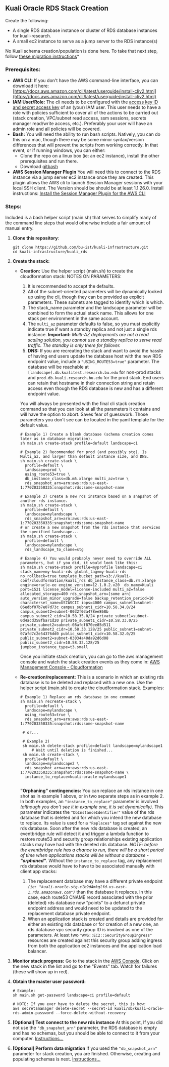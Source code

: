 ## Kuali Oracle RDS Stack Creation

Create the following:

- A single RDS database instance or cluster of RDS database instances for kuali-research.
- A small ec2 instance to serve as a jump server to the RDS instance(s)

No Kuali schema creation/population is done here. To take that next step, follow [these migration instructions](migration/README.md)*

### Prerequisites:

- **AWS CLI:** 
  If you don't have the AWS command-line interface, you can download it here:
  [https://docs.aws.amazon.com/cli/latest/userguide/install-cliv2.html](https://docs.aws.amazon.com/cli/latest/userguide/install-cliv2.html)
- **IAM User/Role:**
  The cli needs to be configured with the [access key ID and secret access key](https://docs.aws.amazon.com/general/latest/gr/aws-sec-cred-types.html#access-keys-and-secret-access-keys) of an (your) IAM user. This user needs to have a role with policies sufficient to cover all of the actions to be carried out (stack creation, VPC/subnet read access, ssm sessions, secrets manager read/write access, etc.). Preferably your user will have an admin role and all policies will be covered.
- **Bash:**
  You will need the ability to run bash scripts. Natively, you can do this on a mac, though there may be some minor syntax/version differences that will prevent the scripts from working correctly. In that event, or if running windows, you can either:
  - Clone the repo on a linux box (ie: an ec2 instance), install the other prerequisites and run there.
  - Download [gitbash](https://git-scm.com/downloads)
- **AWS Session Manager Plugin**
  You will need this to connect to the RDS instance via a jump server ec2 instance once they are created.
  This plugin allows the AWS cli to launch Session Manager sessions with your local SSH client. The Version should be should be at least 1.1.26.0.
  Install instructions: [Install the Session Manager Plugin for the AWS CLI](https://docs.aws.amazon.com/systems-manager/latest/userguide/session-manager-working-with-install-plugin.html)

### Steps:

Included is a bash helper script (main.sh) that serves to simplify many of the command line steps that would otherwise include a fair amount of manual entry. 

1. **Clone this repository**:

   ```
   git clone https://github.com/bu-ist/kuali-infrastructure.git
   cd kuali-infrastructure/kuali_rds
   ```

2. **Create the stack:**
   
   - **Creation:**
      Use the helper script (main.sh) to create the cloudformation stack:
      NOTES ON PARAMETERS:
   
      1. It is recommended to accept the defaults.
      2. All of the subnet-oriented parameters will be dynamically looked up using the cli, though they can be provided as explicit parameters. 
        These subnets are tagged to identify which is which.
      3. The stack_name parameter and the landscape parameter will be combined to form the actual stack name.
        This allows for one stack per environment in the same account.
      4. The `multi_az` parameter defaults to false, so you must explicitly indicate true if want a standby replica and not just a single rds instance.
        **Important:** *Multi-AZ deployments are not a read scaling solution, you cannot use a standby replica to serve read traffic. The standby is only there for failover.*
      5. **DNS:** If you are recreating the stack and want to avoid the hassle of having end users update the database host with the new RDS endpoint value, include a `"USING_ROUTE53=true"` parameter. The database will be reachable at `[landscape].db.kualitest.research.bu.edu` for non-prod stacks and `prod.db.kuali.research.bu.edu` for the prod stack. End users can retain that hostname in their connection string and retain access even though the RDS database is new and has a different endpoint value.
   
      You will always be presented with the final cli stack creation command so that you can look at all the parameters it contains and will have the option to abort. Saves fear of guesswork. Those parameters you don't see can be located in the yaml template for the default value.
   
      ```
      # Example 1) Create a blank database (schema creation comes later as in database migration).
      sh main.sh create-stack profile=default landscape=ci
      
      # Example 2) Recommended for prod (and possibly stg). Is Multi_az, and larger than default instance size, and DNS.
      sh main.sh create-stack \
        profile=default \
        landscape=prod \
        using_route53=true \
        db_instance_class=db.m5.xlarge multi_az=true \
        rds_snapshot_arn=arn:aws:rds:us-east-1:770203350335:snapshot:rds:some-snapshot-name
      
      # Example 3) Create a new rds instance based on a snapshot of another rds instance.
      sh main.sh create-stack \
        profile=default \
        landscape=mylandscape \
        rds_snapshot_arn=arn:aws:rds:us-east-1:770203350335:snapshot:rds:some-snapshot-name
      # or create a new snapshot from the rds instance that services the specified landscape...
      sh main.sh create-stack \
        profile=default \
        landscape=mylandscape \
        rds_landscape_to_clone=stg
      
      # Example 4) You would probably never need to override ALL parameters, but if you did, it would look like this:
      sh main.sh create-stack profile=myprofile landscape=ci stack_name=my-kuali-rds global_tag=my-kuali-rds no_rollback=true template_bucket_path=s3://kuali-conf/cloudformation/kuali_rds db_instance_class=db.r4.xlarge engine=oracle-ee engine_version=12.1.0.2.v20  db_name=Kuali port=1521 license_model=license-included multi_az=false allocated_storage=400 rds_snapshot_arn=[some arn] auto_version_minor_upgrade=false backup_retention_period=10 characterset_name=US7ASCII iops=4000 campus_subnet1=subnet-06edbf07b7e07d73c campus_subnet1_cidr=10.58.34.0/24 campus_subnet2=subnet-0032f03a478ee868b campus_subnet2_cidr=10.58.35.0/24 private_subnet1=subnet-0d4acd358fba71d20 private_subnet1_cidr=10.58.33.0/25 private_subnet2=subnet-08afdf870ee85d511 private_subnet2_cidr=10.58.33.128/25 public_subnet1=subnet-07afd7c2e54376dd0 public_subnet1_cidr=10.58.32.0/25 public_subnet2=subnet-03034a40da92d6d08 public_subnet2_cidr=10.58.32.128/25 jumpbox_instance_type=t3.small
      
      ```
   
      Once you initiate stack creation, you can go to the aws management console and watch the stack creation events as they come in:
      [AWS Management Console - Cloudformation](https://console.aws.amazon.com/cloudformation/home?region=us-east-1)
   
   - **Re-creation/replacement:**
      This is a scenario in which an existing rds database is to be deleted and replaced with a new one.
      Use the helper script (main.sh) to create the cloudformation stack.
      Examples:
   
      ```
      # Example 1) Replace an rds database in one command
      sh main.sh recreate-stack \
        profile=default \
        landscape=mylandscape \
        using_route53=true \
        rds_snapshot_arn=arn:aws:rds:us-east-1:770203350335:snapshot:rds:some-snapshot-name
        
       # or...
       
       # Example 2)
       sh main.sh delete-stack profile=default landscape=mylandscape1
           # Wait until deletion is finished...
       sh main.sh create-stack \
        profile=default \
        landscape=mylandscape2 \
        rds_snapshot_arn=arn:aws:rds:us-east-1:770203350335:snapshot:rds:some-snapshot-name \
        instance_to_replace=kuali-oracle-mylandscape1
      
      
      ```
   
      **"Orphaning" contingencies:** You can replace an rds instance in one shot as in example 1 above, or in two separate steps as in example 2.
      In both examples, an `"instance_to_replace"` parameter is involved *(although you don't see it in example one, it is set dynamically).*
      This parameter indicates the `"DbInstanceIdentifier"` value of the rds database that is deleted and for which you intend the new database to replace. Its value is used for a `"Replaces"` tag set against the new rds database. Soon after the new rds database is created, an eventbridge rule will detect it and trigger a lambda function to restore route53 and security group relationships existing application stacks may have had with the deleted rds database. *NOTE: before the eventbridge rule has a chance to run, there will be a short period of time when applications stacks will be without a database - **"orphaned"**.*
      Without the `instance_to_replace` tag, any replacement rds database would have to have to be associated manually with client app stacks:
   
      1. The replacement database may have a different private endpoint *`(ie: "kuali-oracle-stg.clb9d4mkglfd.us-east-1.rds.amazonaws.com")`* than the database it replaces. In this case, each route53 CNAME record associated with the prior (deleted) rds database now "points" to a defunct private endpoint address and would need to be updated to the replacement database private endpoint.
      2. When an application stack is created and details are provided for either an existing rds database or for creation of a new one, an rds database vpc security group ID is involved as one of the parameters. At least two `"AWS::EC2::SecurityGroupIngress"` resources are created against this security group adding ingress from both the application ec2 instances and the application load balancer.
   
3. **Monitor stack progress:**
   Go to the stack in the [AWS Console](https://console.aws.amazon.com/cloudformation/home?region=us-east-1). Click on the new stack in the list and go to the "Events" tab.
   Watch for failures (these will show up in red).

4. **Obtain the master user password:**

   ```
   # Example:
   sh main.sh get-password landscape=ci profile=default
   
   # NOTE: If you ever have to delete the secret, this is how:
   aws secretsmanager delete-secret --secret-id kuali/sb/kuali-oracle-rds-admin-password --force-delete-without-recovery
   ```

5. **[Optional] Test connect to the new rds instance**
   At this point, If you did not use the `"db_snapshot_arn"` parameter, the RDS database is empty and has no schemas, but you should be able to connect to it from your computer.
   [Instructions...](jumpbox/README.md)

6. **[Optional] Perform data migration**
   If you used the `"db_snapshot_arn"` parameter for stack creation, you are finished. Otherwise, creating and populating schemas is next.
   [Instructions...](migration/README.md)
